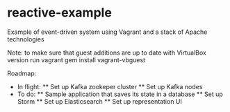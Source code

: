 reactive-example
================

Example of event-driven system using Vagrant and a stack of Apache technologies

Note: to make sure that guest additions are up to date with VirtualBox version run
 vagrant gem install vagrant-vbguest

Roadmap:
* In flight:
** Set up Kafka zookeper cluster
** Set up Kafka nodes
* To do:
** Sample application that saves its state in a database
** Set up Storm
** Set up Elasticsearch
** Set up representation UI
